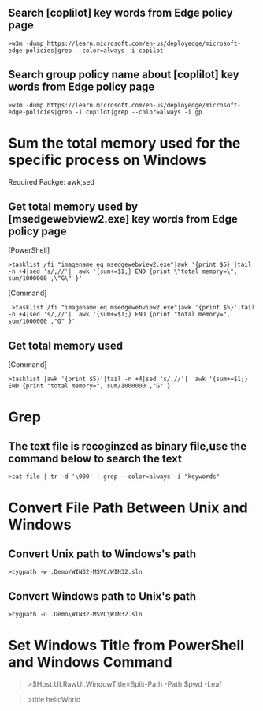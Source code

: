 
## Search [coplilot] key words from Edge policy page
    >w3m -dump https://learn.microsoft.com/en-us/deployedge/microsoft-edge-policies|grep --color=always -i copilot

## Search group policy name about [coplilot] key words from Edge policy page
    >w3m -dump https://learn.microsoft.com/en-us/deployedge/microsoft-edge-policies|grep -i copilot|grep --color=always -i gp

# Sum the total memory used for the specific process on Windows
Required Packge: awk,sed

## Get total memory used by [msedgewebview2.exe] key words from Edge policy page
[PowerShell]

    >tasklist /fi "imagename eq msedgewebview2.exe"|awk '{print $5}'|tail -n +4|sed 's/,//'|  awk '{sum+=$1;} END {print \"total memory=\", sum/1000000 ,\"G\" }'

[Command]

     >tasklist /fi "imagename eq msedgewebview2.exe"|awk '{print $5}'|tail -n +4|sed 's/,//'|  awk '{sum+=$1;} END {print "total memory=", sum/1000000 ,"G" }'

## Get total memory used 
[Command]

    >tasklist |awk '{print $5}'|tail -n +4|sed 's/,//'|  awk '{sum+=$1;} END {print "total memory=", sum/1000000 ,"G" }'

# Grep

## The text file is recoginzed as binary file,use the command below to search the text
    >cat file | tr -d '\000' | grep --color=always -i "keywords"

# Convert File Path Between Unix and Windows

## Convert Unix path to Windows's path
    >cygpath -w .Demo/WIN32-MSVC/WIN32.sln

## Convert Windows path to Unix's path
    >cygpath -u .Demo\WIN32-MSVC\WIN32.sln

# Set Windows Title from PowerShell and Windows Command
>\>$Host.UI.RawUI.WindowTitle=Split-Path -Path $pwd -Leaf

>\>title helloWorld


